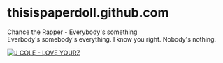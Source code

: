 # thisispaperdoll.github.com


Chance the Rapper - Everybody's something
<br>
Everbody's somebody's everything. I know you right. Nobody's nothing. <br>

[![J COLE - LOVE YOURZ](https://i.ytimg.com/vi/Gctf0n8b3F4/hqdefault.jpg)](https://youtu.be/Gctf0n8b3F4)

